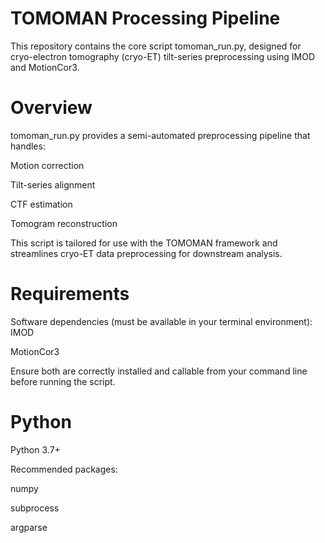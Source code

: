 # TOMOMAN Processing Pipeline
This repository contains the core script tomoman_run.py, designed for cryo-electron tomography (cryo-ET) tilt-series preprocessing using IMOD and MotionCor3.

# Overview
tomoman_run.py provides a semi-automated preprocessing pipeline that handles:

Motion correction

Tilt-series alignment

CTF estimation

Tomogram reconstruction

This script is tailored for use with the TOMOMAN framework and streamlines cryo-ET data preprocessing for downstream analysis.

# Requirements
Software dependencies (must be available in your terminal environment):
IMOD

MotionCor3

Ensure both are correctly installed and callable from your command line before running the script.

# Python
Python 3.7+

Recommended packages:

numpy

subprocess

argparse
